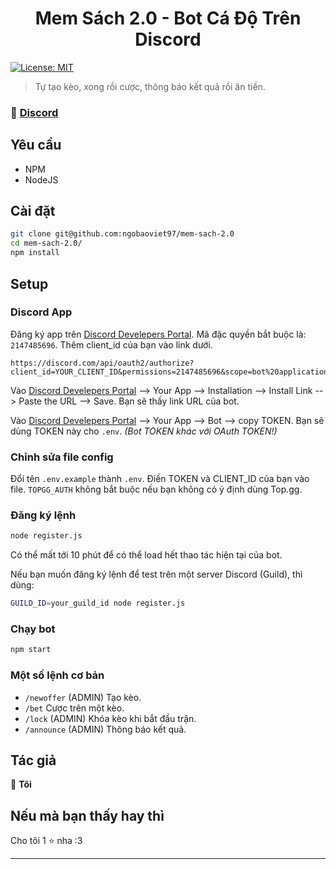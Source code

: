 <h1 align="center">Mem Sách 2.0 - Bot Cá Độ Trên Discord</h1>
<p>
  <a href="https://github.com/ngobaoviet97/mem-sach-2.0/blob/master/LICENSE" target="_blank">
    <img alt="License: MIT" src="https://img.shields.io/github/license/ngobaoviet97/mem-sach-2.0" />
  </a>
</p>

> Tự tạo kèo, xong rồi cược, thông báo kết quả rồi ăn tiền.

### 🚀 [Discord](https://discord.gg/BYKJmqCH4R)

## Yêu cầu

- NPM
- NodeJS

## Cài đặt

```sh
git clone git@github.com:ngobaoviet97/mem-sach-2.0
cd mem-sach-2.0/
npm install
```

## Setup

### Discord App

Đăng ký app trên [Discord Develepers Portal](https://discord.com/developers/applications). Mã đặc quyền bắt buộc là: `2147485696`. Thêm client_id của bạn vào link dưới.

```
https://discord.com/api/oauth2/authorize?client_id=YOUR_CLIENT_ID&permissions=2147485696&scope=bot%20applications.commands
```

Vào [Discord Develepers Portal](https://discord.com/developers/applications) --> Your App --> Installation --> Install Link --> Paste the URL --> Save. Bạn sẽ thấy link URL của bot.

Vào [Discord Develepers Portal](https://discord.com/developers/applications) --> Your App --> Bot --> copy TOKEN. Bạn sẽ dùng TOKEN này cho `.env`. _(Bot TOKEN khác với OAuth TOKEN!)_

### Chỉnh sửa file config

Đổi tên `.env.example` thành `.env`. Điền TOKEN và CLIENT_ID của bạn vào file. `TOPGG_AUTH` không bắt buộc nếu bạn không có ý định dùng Top.gg.

### Đăng ký lệnh

```sh
node register.js
```

Có thể mất tới 10 phút để có thể load hết thao tác hiện tại của bot.

Nếu bạn muốn đăng ký lệnh để test trên một server Discord
(Guild), thì dùng:

```sh
GUILD_ID=your_guild_id node register.js
```

### Chạy bot

```sh
npm start
```

### Một số lệnh cơ bản

- `/newoffer` (ADMIN) Tạo kèo.
- `/bet` Cược trên một kèo.
- `/lock` (ADMIN) Khóa kèo khi bắt đầu trận.
- `/announce` (ADMIN) Thông báo kết quả.

## Tác giả

👤 **Tôi**

## Nếu mà bạn thấy hay thì

Cho tôi 1 ⭐️ nha :3

---
